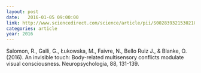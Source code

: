 ```yaml
---
layout: post
date:   2016-01-05 09:00:00
link: http://www.sciencedirect.com/science/article/pii/S0028393215302104?via%3Dihub
categories: article
year: 2016
---
```


Salomon, R., Galli, G., Łukowska, M., Faivre, N., Bello Ruiz J., & Blanke, O. (2016). An invisible touch: Body-related multisensory conflicts modulate visual consciousness. Neuropsychologia, 88, 131-139.
